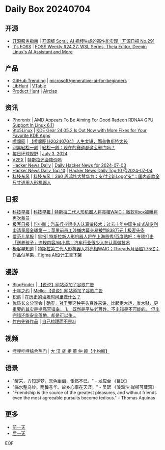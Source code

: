 # Daily Box 20240704

## 开源
- [开源服务指南](https://osguider.com/blog/) | [开源版 Sora：AI 视频生成的高性能实现 | 开源日报 No.291](https://osguider.com/blog/post/daily/daily-291/)
- [It's FOSS](https://itsfoss.com/) | [FOSS Weekly #24.27: WSL Series, Theia Editor, Deepin Linux's AI Assistant and More](https://itsfoss.com/newsletter/foss-weekly-24-27/)

## 产品
- [GitHub Trending](https://github.com/trending?since=daily) | [microsoft/generative-ai-for-beginners](https://github.com/microsoft/generative-ai-for-beginners)
- [LibHunt](https://www.libhunt.com/) | [VTable](https://www.libhunt.com/r/VTable)
- [Product Hunt](https://www.producthunt.com) | [Airclap](https://www.producthunt.com/posts/airclap)

## 资讯
- [Phoronix](https://www.phoronix.com/) | [AMD Appears To Be Aiming For Good Radeon RDNA4 GPU Support In Linux 6.11](https://www.phoronix.com/news/AMD-RDNA4-Intent-Linux-6.11)
- [9to5Linux](https://9to5linux.com/) | [KDE Gear 24.05.2 Is Out Now with More Fixes for Your Favorite KDE Apps](https://9to5linux.com/kde-gear-24-05-2-is-out-now-with-more-fixes-for-your-favorite-kde-apps)
- [喷嚏网](http://www.dapenti.com/blog/blog.asp?subjectid=70&name=xilei) | [【喷嚏图卦20240704】人生太短，而普鲁斯特太长](http://www.dapenti.com/blog/more.asp?name=xilei&id=179647)
- [网易轻松一刻](https://m.163.com/touch/exclusive/sub/qsyk) | [轻松一刻：现在的赛道都这么邪门吗？](https://m.163.com/news/article/J69F4BTR000181BR.html)
- [每日环球视野](https://idai.ly/) | [July 3, 2024](http://m.idai.ly/se/a193iG?1719936000)
- [V2EX](https://www.v2ex.com/) | [特斯拉还会降价吗](https://www.v2ex.com/t/1054789)
- [Hacker News Daily](https://www.daemonology.net/hn-daily/) | [Daily Hacker News for 2024-07-03](https://www.daemonology.net/hn-daily/2024-07-03.html)
- [Hacker News Daily Top 10](https://github.com/headllines/hackernews-daily) | [Hacker News Daily Top 10 @2024-07-04](https://github.com/headllines/hackernews-daily/issues/1455)
- [科技东风](https://m.smzdm.com/tag/tn0400v/) | [科技东风｜360 周鸿祎大赞华为；支付宝新Logo“支”；国内首款全尺寸通用人形机器人](https://post.m.smzdm.com/p/axog7073/)

## 日报
- [科技早报](https://www.jiemian.com/lists/459.html) | [科技早报 | 特斯拉二代人形机器人将亮相WAIC；微软Xbox被曝将再次裁员](https://www.jiemian.com/article/11368096.html)
- [极客日报](https://blog.csdn.net/csdngeeknews) | [何小鹏：汽车行业很少人认真做技术；过去十年中国生成式AI专利申请量居全球第一；苹果前员工涉嫌内幕交易被罚838万元 | 极客头条](https://blog.csdn.net/weixin_39786569/article/details/140181669)
- [爱范儿早报](https://www.ifanr.com/category/ifanrnews) | [早报| 特斯拉新人形机器人将在上海首秀/百度贴吧：专项打击「送养孩子」违规内容/何小鹏：汽车行业很少人在认真做技术](https://www.ifanr.com/1591366)
- [极客早知道](https://www.geekpark.net/column/74) | [特斯拉第二代人形机器人将亮相WAIC；Threads月活超1.75亿；作品似苹果，Figma AI设计工具下架](https://www.geekpark.net/news/337510)

## 漫游
- [BlogFinder](https://bf.zzxworld.com/) | [【说说】网站添加了谷歌广告](https://www.dmxvx.cc/873.html?utm_source=blogfinder)
- [十年之约](https://www.foreverblog.cn/feeds.html) | [Mello: 【说说】网站添加了谷歌广告](https://www.dmxvx.cc/873.html)
- [积薪](https://firewood.news/) | [在历史的垃圾时间里做什么？](https://tumutanzi.com/archives/17354)
- [优质长文分享会](https://m.okjike.com/topics/56d2fabe7cb3331100467e2b) | [确实，对于我这种平头百姓来讲，比起走大运、发大财，更重要的其实是提高容错率。 1、 既然是平头老百姓，不出错是不可能的。 但出完错还能安全落地，却是可以争...](https://m.okjike.com/originalPosts/66868b7bbeca89bc90f74f58)
- [竹白先锋作品](https://www.zhubai.wiki/) | [自己梳理而不是ai](https://open.zhubai.wiki/a/l/t/z/pl/jingbo/2420602362231463936)

## 视频
- [哔哩哔哩综合热门](https://www.bilibili.com/v/popular/all/) | [大 汉 贤 相 董 仲 颖【小约翰】](https://b23.tv/BV1NZ421T7Fa)

## 语录
- "醒来，方知是梦，天色幽幽，怅然不已。" - 龙应台 《目送》
- "临水整乌纱。两鬓苍华。故乡心事在天涯。" - 吴琚 《浪淘沙·岸柳可藏鸦》
- "Friendship is the source of the greatest pleasures, and without friends even the most agreeable pursuits become tedious." - Thomas Aquinas

## 更多
- [前一天](daily-box-20240703.md)
- [后一天](daily-box-20240705.md)

EOF